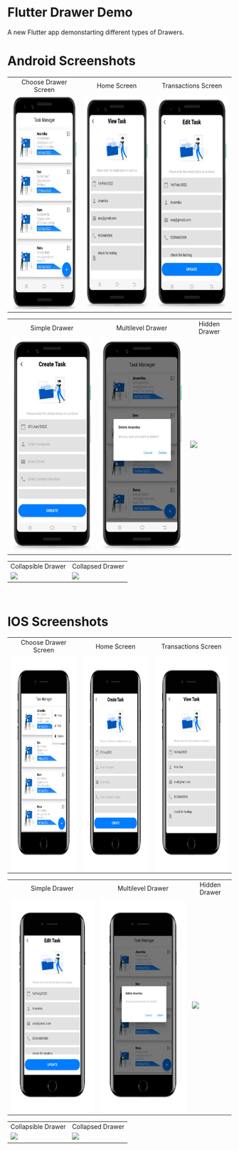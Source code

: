 # Flutter Drawer Demo

A new Flutter app demonstarting different types of Drawers. 

# Android Screenshots

<table>
  <tr>
    <td align="center" valign="center">Choose Drawer Screen</td>
     <td align="center" valign="center">Home Screen</td>
     <td align="center" valign="center">Transactions Screen</td>
  </tr>
  <tr>
    <td><img src="https://github.com/MarvelApps-Flutter/flutter_firebase_realtime_database/blob/dev/screenshots/android/android1.png" height="480px"></td>
    <td><img src="https://github.com/MarvelApps-Flutter/flutter_firebase_realtime_database/blob/dev/screenshots/android/android2.png" height="480px"></td>
    <td><img src="https://github.com/MarvelApps-Flutter/flutter_firebase_realtime_database/blob/dev/screenshots/android/android3.png" height="480px"></td>
  </tr>
 </table>

<table>
  <tr>
    <td align="center" valign="center">Simple Drawer</td>
     <td align="center" valign="center">Multilevel Drawer</td>
     <td align="center" valign="center">Hidden Drawer</td>
  </tr>
  <tr>
    <td><img src="https://github.com/MarvelApps-Flutter/flutter_firebase_realtime_database/blob/dev/screenshots/android/android4.png" height="480px"></td>
    <td><img src="https://github.com/MarvelApps-Flutter/flutter_firebase_realtime_database/blob/dev/screenshots/android/android5.png" height="480px"></td>
   <td><img src="https://github.com/MarvelApps-Flutter/flutter_firebase_realtime_database/blob/dev/screenshots/android/android6.png" height="480px"></td>
  </tr>
 </table>

<table>
  <tr>
    <td align="center" valign="center">Collapsible Drawer</td>
     <td align="center" valign="center">Collapsed Drawer</td>
  </tr>
  <tr>
    <td><img src="https://github.com/MarvelApps-Flutter/flutter_firebase_realtime_database/blob/dev/screenshots/android/android7.png" height="480px"></td>
    <td><img src="https://github.com/MarvelApps-Flutter/flutter_firebase_realtime_database/blob/dev/screenshots/android/android8.png" height="480px"></td>
  </tr>
 </table>

</br>

# IOS Screenshots

<table>
  <tr>
    <td align="center" valign="center">Choose Drawer Screen</td>
     <td align="center" valign="center">Home Screen</td>
     <td align="center" valign="center">Transactions Screen</td>
  </tr>
  <tr>
    <td><img src="https://github.com/MarvelApps-Flutter/flutter_firebase_realtime_database/blob/dev/screenshots/ios/ios1.png" height="480px"></td>
    <td><img src="https://github.com/MarvelApps-Flutter/flutter_firebase_realtime_database/blob/dev/screenshots/ios/ios2.png" height="480px"></td>
    <td><img src="https://github.com/MarvelApps-Flutter/flutter_firebase_realtime_database/blob/dev/screenshots/ios/ios3.png" height="480px"></td>
  </tr>
 </table>

<table>
  <tr>
    <td align="center" valign="center">Simple Drawer</td>
     <td align="center" valign="center">Multilevel Drawer</td>
     <td align="center" valign="center">Hidden Drawer</td>
  </tr>
  <tr>
    <td><img src="https://github.com/MarvelApps-Flutter/flutter_firebase_realtime_database/blob/dev/screenshots/ios/ios4.png" height="480px"></td>
    <td><img src="https://github.com/MarvelApps-Flutter/flutter_firebase_realtime_database/blob/dev/screenshots/ios/ios5.png" height="480px"></td>
   <td><img src="https://github.com/MarvelApps-Flutter/flutter_firebase_realtime_database/blob/dev/screenshots/ios/ios6.png" height="480px"></td>
  </tr>
 </table>

<table>
  <tr>
    <td align="center" valign="center">Collapsible Drawer</td>
     <td align="center" valign="center">Collapsed Drawer</td>
  </tr>
  <tr>
    <td><img src="https://github.com/MarvelApps-Flutter/flutter_firebase_realtime_database/blob/dev/screenshots/ios/ios7.png" height="480px"></td>
    <td><img src="https://github.com/MarvelApps-Flutter/flutter_firebase_realtime_database/blob/dev/screenshots/ios/ios8.png" height="480px"></td>
  </tr>
 </table>
